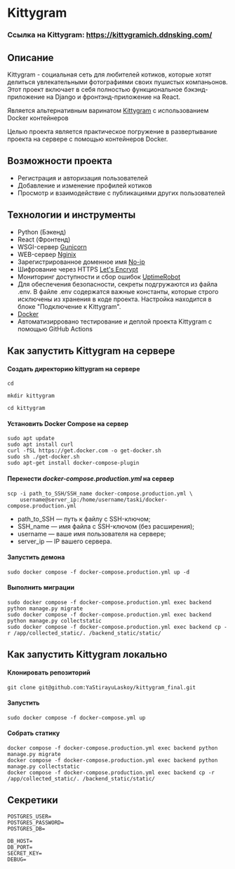 # Kittygram

### Ссылка на Kittygram: https://kittygramich.ddnsking.com/

## Описание

Kittygram - социальная сеть для любителей котиков, которые хотят делиться увлекательными фотографиями своих пушистых компаньонов. Этот проект включает в себя полностью функциональное бэкэнд-приложение на Django и фронтэнд-приложение на React.

Является альтернативным варинатом [Kittygram](https://github.com/YaStirayuLaskoy/infra_sprint1) с использованием Docker контейнеров

Целью проекта является практическое погружение в развертывание проекта на сервере с помощью контейнеров Docker.

## Возможности проекта

- Регистрация и авторизация пользователей
- Добавление и изменение профилей котиков
- Просмотр и взаимодействие с публикациями других пользователей

## Технологии и инструменты

- Python (Бэкенд)
- React (Фронтенд)
- WSGI-сервер [Gunicorn](https://gunicorn.org/)
- WEB-сервер [Nginix](https://nginx.org/ru/docs/)
- Зарегистрированное доменное имя [No-ip](https://www.noip.com/)
- Шифрование через HTTPS [Let's Encrypt](https://letsencrypt.org/)
- Мониторинг доступности и сбор ошибок [UptimeRobot](https://uptimerobot.com/)
- Для обеспечения безопасности, секреты подгружаются из файла .env. В файле .env содержатся важные константы, которые строго исключены из хранения в коде проекта. Настройка находится в блоке "Подключение к Kittygram".
- [Docker](https://www.docker.com/products/docker-desktop/)
- Автоматизирровано тестирование и деплой проекта Kittygram с помощью GitHub Actions


## Как запустить Kittygram на сервере

#### Создать директорию kittygram на сервере
```
cd
```

```
mkdir kittygram
```
```
cd kittygram
```

#### Установить Docker Compose на сервер

```
sudo apt update
sudo apt install curl
curl -fSL https://get.docker.com -o get-docker.sh
sudo sh ./get-docker.sh
sudo apt-get install docker-compose-plugin 
```

#### Перенести *docker-compose.production.yml* на сервер

```
scp -i path_to_SSH/SSH_name docker-compose.production.yml \
    username@server_ip:/home/username/taski/docker-compose.production.yml
```
- path_to_SSH — путь к файлу с SSH-ключом;
- SSH_name — имя файла с SSH-ключом (без расширения);
- username — ваше имя пользователя на сервере;
- server_ip — IP вашего сервера.

#### Запустить демона

```
sudo docker compose -f docker-compose.production.yml up -d
```

#### Выполнить миграции

```
sudo docker compose -f docker-compose.production.yml exec backend python manage.py migrate
sudo docker compose -f docker-compose.production.yml exec backend python manage.py collectstatic
sudo docker compose -f docker-compose.production.yml exec backend cp -r /app/collected_static/. /backend_static/static/
```

## Как запустить Kittygram локально

#### Клонировать репозиторий

```
git clone git@github.com:YaStirayuLaskoy/kittygram_final.git
```

#### Запустить

```
sudo docker compose -f docker-compose.yml up
```
#### Собрать статику

```
docker compose -f docker-compose.production.yml exec backend python manage.py migrate
docker compose -f docker-compose.production.yml exec backend python manage.py collectstatic
docker compose -f docker-compose.production.yml exec backend cp -r /app/collected_static/. /backend_static/static/
```

## Секретики

```
POSTGRES_USER=
POSTGRES_PASSWORD=
POSTGRES_DB=

DB_HOST=
DB_PORT=
SECRET_KEY=
DEBUG=
```